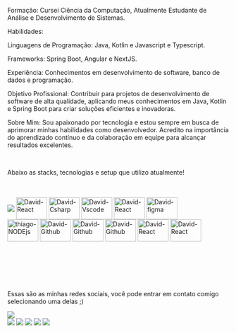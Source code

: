 <p>
Formação: Cursei Ciência da Computação, Atualmente Estudante de Análise e Desenvolvimento de Sistemas.

Habilidades:

Linguagens de Programação: Java, Kotlin e Javascript e Typescript.

Frameworks: Spring Boot, Angular e NextJS.

Experiência: Conhecimentos em desenvolvimento de software, banco de dados e programação.

Objetivo Profissional: Contribuir para projetos de desenvolvimento de software de alta qualidade, aplicando meus conhecimentos em Java, Kotlin e Spring Boot para criar soluções eficientes e inovadoras.

Sobre Mim: Sou apaixonado por tecnologia e estou sempre em busca de aprimorar minhas habilidades como desenvolvedor. Acredito na importância do aprendizado contínuo e da colaboração em equipe para alcançar resultados excelentes.</p>

<br>

Abaixo as stacks, tecnologias e setup que utilizo atualmente! 
  

<br>


<div style="display: inline_block"><br>
<img align= "center" src= "https://res.cloudinary.com/practicaldev/image/fetch/s--ytlCYKyP--/c_limit,f_auto,fl_progressive,q_40,w_60/https://dev-to-uploads.s3.amazonaws.com/uploads/badge/badge_image/22/git-sticker.png"/>
   
  <img align="center" alt="David-React" height="50" width="70" src="https://cdn.jsdelivr.net/gh/devicons/devicon/icons/linux/linux-original.svg" />
  <img align="center" alt="David-Csharp" height="50" width="70" src="https://cdn.jsdelivr.net/gh/devicons/devicon/icons/github/github-original-wordmark.svg" />
  <img align="center" alt="David-Vscode" height="50" width="70" src="https://cdn.jsdelivr.net/gh/devicons/devicon/icons/vscode/vscode-original.svg" />
          
          
  <img align="center" alt="David-React" height="50" width="70" src="https://cdn.jsdelivr.net/gh/devicons/devicon/icons/docker/docker-original-wordmark.svg" />
  
  
<img align="center" alt="David-figma" height="50" width="70" src="https://cdn.jsdelivr.net/gh/devicons/devicon/icons/java/java-original-wordmark.svg" />
          
  
  <br>
  
  
  <img align="center" alt="thiago-NODEjs" height="50" width="70" src="https://cdn.jsdelivr.net/gh/devicons/devicon/icons/nodejs/nodejs-original-wordmark.svg" />
  <img align="center" alt="David-Github" height="50" width="70" src="https://cdn.jsdelivr.net/gh/devicons/devicon/icons/javascript/javascript-original.svg" />
  
  <img align="center" alt="David-Github" height="50" width="70" src="https://cdn.jsdelivr.net/gh/devicons/devicon/icons/html5/html5-original-wordmark.svg" />
  
<img align="center" alt="David-Github" height="50" width="70" src="https://cdn.jsdelivr.net/gh/devicons/devicon/icons/css3/css3-original-wordmark.svg" />
  
  <img align="center" alt="David-React" height="50" width="70" src="https://cdn.jsdelivr.net/gh/devicons/devicon/icons/spring/spring-original-wordmark.svg" />
  
  <img align="center" alt="David-React" height="50" width="70" src="https://cdn.jsdelivr.net/gh/devicons/devicon/icons/intellij/intellij-original-wordmark.svg" />
  
  
  <br><br><br>
</div>
<br>
<p aling="center" font-size="20" > Essas são as minhas redes sociais, você pode entrar em contato comigo selecionando uma delas ;) </p>
  <div>
<a href="http://twitter.com/ThiagoFx00/#" target="_blank"> <img src="https://img.shields.io/twitter/follow/ThiagoFx00?style=social"></a>
<br><a href="http://instagram.com/otherthiago" target="_blank"><img src="https://img.shields.io/badge/-Instagram-%23E4405F?style=for-the-badge&logo=instagram&logoColor=white" ></a>
<a href="mailto:vasconcelosthx@gmail.com" target="_blank"><img src="https://img.shields.io/badge/-Gmail-%23333?style=for-the-badge&logo=gmail&logoColor=white"></a>
<a href="http://www.linkedin.com/in/thiago-vasconcelos-a4634a217/" target="_blank"><img src="https://img.shields.io/badge/-LinkedIn-%230077B5?style=for-the-badge&logo=linkedin&logoColor=white"></a>     
<a href="http://www.twitch.tv/#" target="_blank"><img src="https://img.shields.io/badge/Twitch-9146FF?style=for-the-badge&logo=twitch&logoColor=white"></a>
<a href="http://discord.gg/#" target="_blank"><img src="https://img.shields.io/badge/Discord-7289DA?style=for-the-badge&logo=discord&logoColor=white"> </a> 
  </div>
